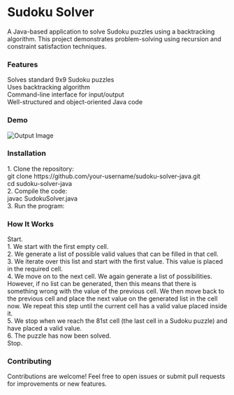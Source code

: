 <h1>Sudoku Solver</h1>
A Java-based application to solve Sudoku puzzles using a backtracking algorithm. This project demonstrates problem-solving using recursion and constraint satisfaction techniques.
<br>


<h3>Features</h3>
Solves standard 9x9 Sudoku puzzles <br>
Uses backtracking algorithm <br>
Command-line interface for input/output <br>
Well-structured and object-oriented Java code <br>


<h3>Demo</h3>
<img src="Suduko_Solver\img.jpg" alt="Output Image">


<h3>Installation</h3>
1. Clone the repository: <br>
git clone https://github.com/your-username/sudoku-solver-java.git <br>
cd sudoku-solver-java
<br>
2. Compile the code: <br>
javac SudokuSolver.java
<br>
3. Run the program:
<br>


<h3>How It Works</h3>
Start.
<br>
1. We start with the first empty cell.
<br>
2. We generate a list of possible valid values that can be filled in that cell.
<br>
3. We iterate over this list and start with the first value. This value is placed in the required cell.
<br>
4. We move on to the next cell. We again generate a list of possibilities. However, if no list can be generated, then this means that there is something wrong with the value of the previous cell. We then move back to the previous cell and place the next value on the generated list in the cell now. We repeat this step until the current cell has a valid value placed inside it.
<br>
5. We stop when we reach the 81st cell (the last cell in a Sudoku puzzle) and have placed a valid value.
<br>
6. The puzzle has now been solved.
<br>
Stop.

<h3>Contributing</h3>
Contributions are welcome! Feel free to open issues or submit pull requests for improvements or new features.
